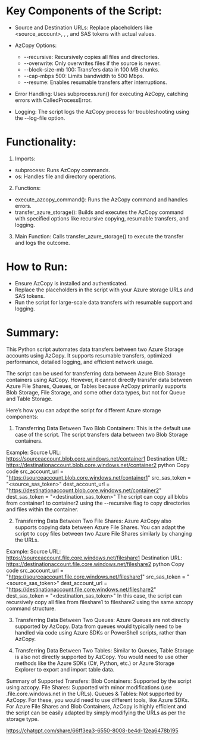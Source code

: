 # Key Components of the Script:
- Source and Destination URLs: Replace placeholders like <source_account>, <container>, <path>, and SAS tokens with actual values.

- AzCopy Options:

  - --recursive: Recursively copies all files and directories.
  - --overwrite: Only overwrites files if the source is newer.
  - --block-size-mb 100: Transfers data in 100 MB chunks.
  - --cap-mbps 500: Limits bandwidth to 500 Mbps.
  - --resume: Enables resumable transfers after interruptions.

- Error Handling: Uses subprocess.run() for executing AzCopy, catching errors with CalledProcessError.

- Logging: The script logs the AzCopy process for troubleshooting using the --log-file option.

# Functionality:
1. Imports:
- subprocess: Runs AzCopy commands.
- os: Handles file and directory operations.
2. Functions:
- execute_azcopy_command(): Runs the AzCopy command and handles errors.
- transfer_azure_storage(): Builds and executes the AzCopy command with specified options like recursive copying, resumable transfers, and logging.
3. Main Function: Calls transfer_azure_storage() to execute the transfer and logs the outcome.

# How to Run:
- Ensure AzCopy is installed and authenticated.
- Replace the placeholders in the script with your Azure storage URLs and SAS tokens.
- Run the script for large-scale data transfers with resumable support and logging.

# Summary:
This Python script automates data transfers between two Azure Storage accounts using AzCopy. It supports resumable transfers, optimized performance, detailed logging, and efficient network usage.




The script can be used for transferring data between Azure Blob Storage containers using AzCopy. However, it cannot directly transfer data between Azure File Shares, Queues, or Tables because AzCopy primarily supports Blob Storage, File Storage, and some other data types, but not for Queue and Table Storage.

Here’s how you can adapt the script for different Azure storage components:

1. Transferring Data Between Two Blob Containers:
This is the default use case of the script. The script transfers data between two Blob Storage containers.

Example:
Source URL: https://sourceaccount.blob.core.windows.net/container1
Destination URL: https://destinationaccount.blob.core.windows.net/container2
python
Copy code
src_account_url = "https://sourceaccount.blob.core.windows.net/container1"
src_sas_token = "<source_sas_token>"
dest_account_url = "https://destinationaccount.blob.core.windows.net/container2"
dest_sas_token = "<destination_sas_token>"
The script can copy all blobs from container1 to container2 using the --recursive flag to copy directories and files within the container.

2. Transferring Data Between Two File Shares:
Azure AzCopy also supports copying data between Azure File Shares. You can adapt the script to copy files between two Azure File Shares similarly by changing the URLs.

Example:
Source URL: https://sourceaccount.file.core.windows.net/fileshare1
Destination URL: https://destinationaccount.file.core.windows.net/fileshare2
python
Copy code
src_account_url = "https://sourceaccount.file.core.windows.net/fileshare1"
src_sas_token = "<source_sas_token>"
dest_account_url = "https://destinationaccount.file.core.windows.net/fileshare2"
dest_sas_token = "<destination_sas_token>"
In this case, the script can recursively copy all files from fileshare1 to fileshare2 using the same azcopy command structure.

3. Transferring Data Between Two Queues:
Azure Queues are not directly supported by AzCopy. Data from queues would typically need to be handled via code using Azure SDKs or PowerShell scripts, rather than AzCopy.

4. Transferring Data Between Two Tables:
Similar to Queues, Table Storage is also not directly supported by AzCopy. You would need to use other methods like the Azure SDKs (C#, Python, etc.) or Azure Storage Explorer to export and import table data.

Summary of Supported Transfers:
Blob Containers: Supported by the script using azcopy.
File Shares: Supported with minor modifications (use .file.core.windows.net in the URLs).
Queues & Tables: Not supported by AzCopy. For these, you would need to use different tools, like Azure SDKs.
For Azure File Shares and Blob Containers, AzCopy is highly efficient and the script can be easily adapted by simply modifying the URLs as per the storage type.


https://chatgpt.com/share/66ff3ea3-6550-8008-be4d-12ea6478b195
